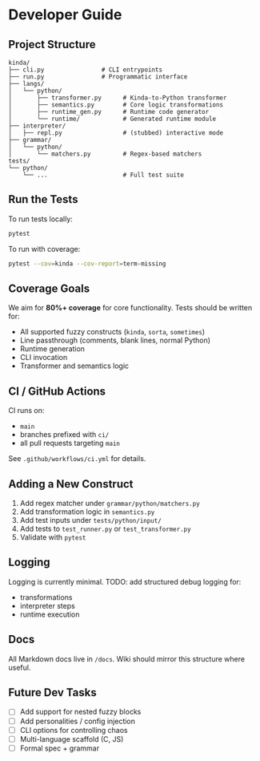 # Developer Guide

## Project Structure

```
kinda/
├── cli.py                # CLI entrypoints
├── run.py                # Programmatic interface
├── langs/
│   └── python/
│       ├── transformer.py      # Kinda-to-Python transformer
│       ├── semantics.py        # Core logic transformations
│       ├── runtime_gen.py      # Runtime code generator
│       └── runtime/            # Generated runtime module
├── interpreter/
│   ├── repl.py                 # (stubbed) interactive mode
├── grammar/
│   └── python/
│       └── matchers.py         # Regex-based matchers
tests/
└── python/
    └── ...                     # Full test suite
```

## Run the Tests

To run tests locally:

```bash
pytest
```

To run with coverage:

```bash
pytest --cov=kinda --cov-report=term-missing
```

## Coverage Goals

We aim for **80%+ coverage** for core functionality. Tests should be written for:

- All supported fuzzy constructs (`kinda`, `sorta`, `sometimes`)
- Line passthrough (comments, blank lines, normal Python)
- Runtime generation
- CLI invocation
- Transformer and semantics logic

## CI / GitHub Actions

CI runs on:

- `main`
- branches prefixed with `ci/`
- all pull requests targeting `main`

See `.github/workflows/ci.yml` for details.

## Adding a New Construct

1. Add regex matcher under `grammar/python/matchers.py`
2. Add transformation logic in `semantics.py`
3. Add test inputs under `tests/python/input/`
4. Add tests to `test_runner.py` or `test_transformer.py`
5. Validate with `pytest`

## Logging

Logging is currently minimal. TODO: add structured debug logging for:
- transformations
- interpreter steps
- runtime execution

## Docs

All Markdown docs live in `/docs`. Wiki should mirror this structure where useful.

## Future Dev Tasks

- [ ] Add support for nested fuzzy blocks
- [ ] Add personalities / config injection
- [ ] CLI options for controlling chaos
- [ ] Multi-language scaffold (C, JS)
- [ ] Formal spec + grammar
